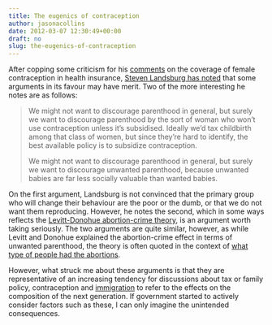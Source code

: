 ```yaml
---
title: The eugenics of contraception
author: jasonacollins
date: 2012-03-07 12:30:49+00:00
draft: no
slug: the-eugenics-of-contraception
---
```


After copping some criticism for his [comments](http://www.thebigquestions.com/2012/03/02/rush-to-judgment/) on the coverage of female contraception in health insurance, [Steven Landsburg has noted](http://www.thebigquestions.com/2012/03/05/contraceptive-sponges/) that some arguments in its favour may have merit. Two of the more interesting he notes are as follows:

>We might not want to discourage parenthood in general, but surely we want to discourage parenthood by the sort of woman who won’t use contraception unless it’s subsidised. Ideally we’d tax childbirth among that class of women, but since they’re hard to identify, the best available policy is to subsidize contraception.
>
>We might not want to discourage parenthood in general, but surely we want to discourage unwanted parenthood, because unwanted babies are far less socially valuable than wanted babies.

On the first argument, Landsburg is not convinced that the primary group who will change their behaviour are the poor or the dumb, or that we do not want them reproducing. However, he notes the second, which in some ways reflects the [Levitt-Donohue abortion-crime theory](http://en.wikipedia.org/wiki/Legalized_abortion_and_crime_effect), is an argument worth taking seriously. The two arguments are quite similar, however, as while Levitt and Donohue explained the abortion-crime effect in terms of unwanted parenthood, the theory is often quoted in the context of [what type of people had the abortions](https://jasoncollins.blog/crime-abortion-and-genes/).

However, what struck me about these arguments is that they are representative of an increasing tendency for discussions about tax or family policy, contraception and [immigration](https://jasoncollins.blog/immigration-externalities/) to refer to the effects on the composition of the next generation. If government started to actively consider factors such as these, I can only imagine the unintended consequences.

